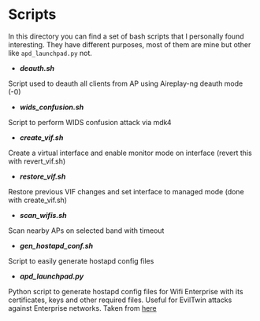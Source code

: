 # Scripts

In this directory you can find a set of bash scripts that I personally found interesting. They have different purposes, most of them are mine but other like `apd_launchpad.py` not.

- ***deauth.sh***

Script used to deauth all clients from AP using Aireplay-ng deauth mode (-0)

- ***wids_confusion.sh***

Script to perform WIDS confusion attack via mdk4

- ***create_vif.sh***

Create a virtual interface and enable monitor mode on interface (revert this with revert_vif.sh)

- ***restore_vif.sh***

Restore previous VIF changes and set interface to managed mode (done with create_vif.sh)

- ***scan_wifis.sh***

Scan nearby APs on selected band with timeout

- ***gen_hostapd_conf.sh***

Script to easily generate hostapd config files

- ***apd_launchpad.py***

Python script to generate hostapd config files for Wifi Enterprise with its certificates, keys and other required files. Useful for EvilTwin attacks against Enterprise networks. Taken from [here](https://github.com/WJDigby/apd_launchpad)






